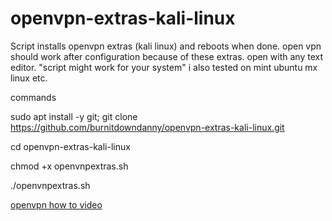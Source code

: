 # openvpn-extras-kali-linux
Script installs openvpn extras (kali linux) and reboots when done. open vpn should work after configuration because of these extras. open with any text editor. "script might work for your system" i also tested on mint ubuntu mx linux etc. 
 
 
 commands
 
 sudo apt install -y git; git clone https://github.com/burnitdowndanny/openvpn-extras-kali-linux.git
 
 
 cd openvpn-extras-kali-linux
 
 
 chmod +x openvnpextras.sh 
 
 
 ./openvnpextras.sh 
 

[openvpn how to video](https://www.bitchute.com/video/T4lzHvsIKMzg/ "title")

